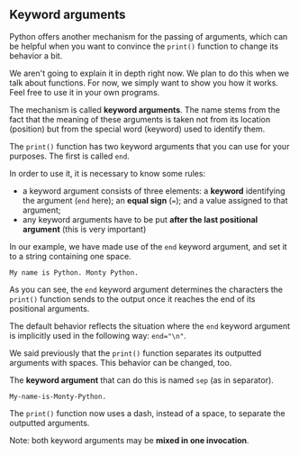 ## Keyword arguments

Python offers another mechanism for the passing of arguments, which can be helpful when you want to convince the ```print()``` function to change its behavior a bit.

We aren't going to explain it in depth right now. We plan to do this when we talk about functions. For now, we simply want to show you how it works. Feel free to use it in your own programs.

The mechanism is called **keyword arguments**. The name stems from the fact that the meaning of these arguments is taken not from its location (position) but from the special word (keyword) used to identify them.

The ```print()``` function has two keyword arguments that you can use for your purposes. The first is called ```end```.

In order to use it, it is necessary to know some rules:

- a keyword argument consists of three elements: a **keyword** identifying the argument (```end``` here); an **equal sign** (```=```); and a value assigned to that argument;
- any keyword arguments have to be put **after the last positional argument** (this is very important)

In our example, we have made use of the ```end``` keyword argument, and set it to a string containing one space.

```
My name is Python. Monty Python.
```

As you can see, the ```end``` keyword argument determines the characters the ```print()``` function sends to the output once it reaches the end of its positional arguments.

The default behavior reflects the situation where the ```end``` keyword argument is implicitly used in the following way: ```end="\n"```.

We said previously that the ```print()``` function separates its outputted arguments with spaces. This behavior can be changed, too.

The **keyword argument** that can do this is named ```sep``` (as in separator).

```
My-name-is-Monty-Python.
```

The ```print()``` function now uses a dash, instead of a space, to separate the outputted arguments.

Note: both keyword arguments may be **mixed in one invocation**.
